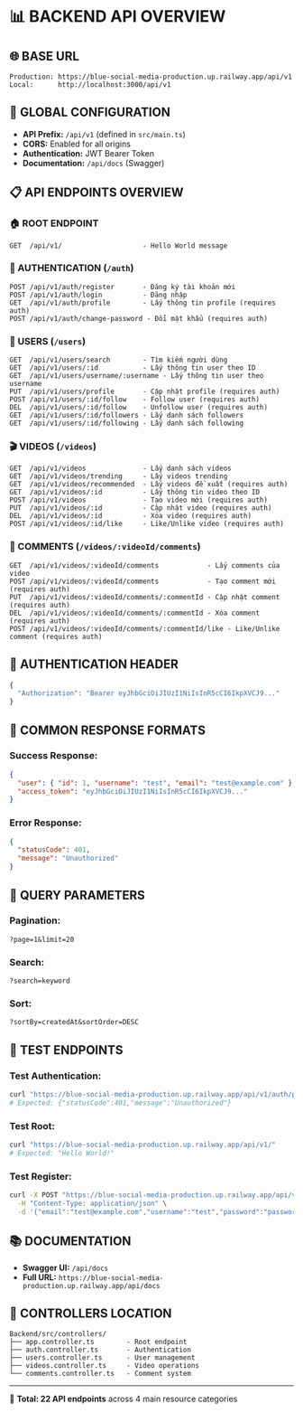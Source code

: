 # 📊 BACKEND API OVERVIEW

## 🌐 BASE URL
```
Production: https://blue-social-media-production.up.railway.app/api/v1
Local:      http://localhost:3000/api/v1
```

## 🎯 GLOBAL CONFIGURATION
- **API Prefix:** `/api/v1` (defined in `src/main.ts`)
- **CORS:** Enabled for all origins
- **Authentication:** JWT Bearer Token
- **Documentation:** `/api/docs` (Swagger)

## 📋 API ENDPOINTS OVERVIEW

### 🏠 ROOT ENDPOINT
```
GET  /api/v1/                    - Hello World message
```

### 🔐 AUTHENTICATION (`/auth`)
```
POST /api/v1/auth/register       - Đăng ký tài khoản mới
POST /api/v1/auth/login          - Đăng nhập
GET  /api/v1/auth/profile        - Lấy thông tin profile (requires auth)
POST /api/v1/auth/change-password - Đổi mật khẩu (requires auth)
```

### 👥 USERS (`/users`)
```
GET  /api/v1/users/search        - Tìm kiếm người dùng
GET  /api/v1/users/:id           - Lấy thông tin user theo ID
GET  /api/v1/users/username/:username - Lấy thông tin user theo username
PUT  /api/v1/users/profile       - Cập nhật profile (requires auth)
POST /api/v1/users/:id/follow    - Follow user (requires auth)
DEL  /api/v1/users/:id/follow    - Unfollow user (requires auth)
GET  /api/v1/users/:id/followers - Lấy danh sách followers
GET  /api/v1/users/:id/following - Lấy danh sách following
```

### 🎬 VIDEOS (`/videos`)
```
GET  /api/v1/videos              - Lấy danh sách videos
GET  /api/v1/videos/trending     - Lấy videos trending
GET  /api/v1/videos/recommended  - Lấy videos đề xuất (requires auth)
GET  /api/v1/videos/:id          - Lấy thông tin video theo ID
POST /api/v1/videos              - Tạo video mới (requires auth)
PUT  /api/v1/videos/:id          - Cập nhật video (requires auth)
DEL  /api/v1/videos/:id          - Xóa video (requires auth)
POST /api/v1/videos/:id/like     - Like/Unlike video (requires auth)
```

### 💬 COMMENTS (`/videos/:videoId/comments`)
```
GET  /api/v1/videos/:videoId/comments            - Lấy comments của video
POST /api/v1/videos/:videoId/comments            - Tạo comment mới (requires auth)
PUT  /api/v1/videos/:videoId/comments/:commentId - Cập nhật comment (requires auth)
DEL  /api/v1/videos/:videoId/comments/:commentId - Xóa comment (requires auth)
POST /api/v1/videos/:videoId/comments/:commentId/like - Like/Unlike comment (requires auth)
```

## 🔑 AUTHENTICATION HEADER
```javascript
{
  "Authorization": "Bearer eyJhbGciOiJIUzI1NiIsInR5cCI6IkpXVCJ9..."
}
```

## 📱 COMMON RESPONSE FORMATS

### Success Response:
```json
{
  "user": { "id": 1, "username": "test", "email": "test@example.com" },
  "access_token": "eyJhbGciOiJIUzI1NiIsInR5cCI6IkpXVCJ9..."
}
```

### Error Response:
```json
{
  "statusCode": 401,
  "message": "Unauthorized"
}
```

## 🎯 QUERY PARAMETERS

### Pagination:
```
?page=1&limit=20
```

### Search:
```
?search=keyword
```

### Sort:
```
?sortBy=createdAt&sortOrder=DESC
```

## 🧪 TEST ENDPOINTS

### Test Authentication:
```bash
curl "https://blue-social-media-production.up.railway.app/api/v1/auth/profile"
# Expected: {"statusCode":401,"message":"Unauthorized"}
```

### Test Root:
```bash
curl "https://blue-social-media-production.up.railway.app/api/v1/"
# Expected: "Hello World!"
```

### Test Register:
```bash
curl -X POST "https://blue-social-media-production.up.railway.app/api/v1/auth/register" \
  -H "Content-Type: application/json" \
  -d '{"email":"test@example.com","username":"test","password":"password123"}'
```

## 📚 DOCUMENTATION
- **Swagger UI:** `/api/docs`
- **Full URL:** `https://blue-social-media-production.up.railway.app/api/docs`

## 🔧 CONTROLLERS LOCATION
```
Backend/src/controllers/
├── app.controller.ts        - Root endpoint
├── auth.controller.ts       - Authentication
├── users.controller.ts      - User management
├── videos.controller.ts     - Video operations
└── comments.controller.ts   - Comment system
```

---

🎯 **Total: 22 API endpoints** across 4 main resource categories 